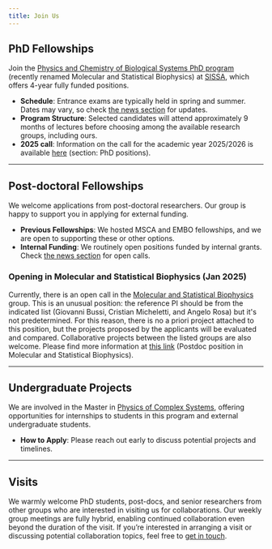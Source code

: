 ```yaml
---
title: Join Us
---
```


## PhD Fellowships

Join the [Physics and Chemistry of Biological Systems PhD program](https://www.sissa.it/sbp/) (recently renamed Molecular and Statistical Biophysics) at [SISSA](https://www.sissa.it), which offers 4-year fully funded positions. 

- **Schedule**: Entrance exams are typically held in spring and summer. Dates may vary, so check [the news section](./news?query=%23joinus%7Cjoin+us) for updates.
- **Program Structure**: Selected candidates will attend approximately 9 months of lectures before choosing among the available research groups, including ours.
- **2025 call**: Information on the call for the academic year 2025/2026 is available [here](https://msb.sissa.it/join-us) (section: PhD positions).

---

## Post-doctoral Fellowships

We welcome applications from post-doctoral researchers. Our group is happy to support you in applying for external funding.

- **Previous Fellowships**: We hosted MSCA and EMBO fellowships, and we are open to supporting these or other options. 
- **Internal Funding**: We routinely open positions funded by internal grants. Check [the news section](./news?query=%23joinus%7Cjoin+us) for open calls.

###  <a name="postdoc2025"></a>Opening in Molecular and Statistical Biophysics (Jan 2025)
Currently, there is an open call in the [Molecular and Statistical Biophysics](https://msb.sissa.it) group.
This is an unusual position: the reference PI should be from the indicated list (Giovanni Bussi, Cristian Micheletti, and Angelo Rosa) but it's not predetermined.
For this reason, there is no a priori project attached to this position, but the projects proposed by the applicants will be evaluated
and compared. Collaborative projects between the listed groups are also welcome.
Please find more information at [this link](https://msb.sissa.it/join-us/#postdoc2025a) (Postdoc position in Molecular and Statistical Biophysics).

---

## Undergraduate Projects

We are involved in the Master in [Physics of Complex Systems](http://www.pcs.polito.it/educational_tracks/international_track), offering opportunities for internships to students in this program and external undergraduate students.  

- **How to Apply**: Please reach out early to discuss potential projects and timelines.

---

## Visits

We warmly welcome PhD students, post-docs, and senior researchers from other groups who are interested in visiting us for collaborations. Our weekly group meetings are fully hybrid, enabling continued collaboration even beyond the duration of the visit. If you’re interested in arranging a visit or discussing potential collaboration topics, feel free to [get in touch](mailto:bussi@sissa.it).



